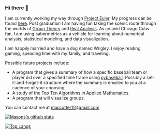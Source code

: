 ### Hi there 👋

I am currently working my way through [Project Euler](https://projecteuler.net/). My progress can be found [here](https://github.com/MCotter92/Project-Euler). Post graduation I am having fun taking the scenic route through the worlds of [Group Theory](https://en.wikipedia.org/wiki/Group_theory) and [Real Analysis](https://en.wikipedia.org/wiki/Real_analysis#:~:text=Real%20analysis%20is%20an%20area,form%20the%20extended%20real%20line.). As an avid Chicago Cubs fan, I am using sabermetrics as a vehicle for learning about numerical analysis, statistical modeling, and data visualization. 

I am happily married and have a dog named Wrigley. I enjoy reading, gaming, spending time with my family, and traveling.

Possible future projects include: 
* A program that gives a summary of how a specific baseball team or player did over a specified time frame using [pybaseball](https://github.com/jldbc/pybaseball). Possibly a set-it-and-forget-it structure where the summary is emailed to you at a cadence of your choosing. 
* A study of the [Top Ten Algorithms in Applied Mathematics](https://nhigham.com/2016/03/29/the-top-10-algorithms-in-applied-mathematics/).
* A program that will visualize groups.


You can contact me at maccotter11@gmail.com.

[![Masons's github stats](https://github-readme-stats.vercel.app/api?username=MCotter92&count_private=true&show_icons=true&theme=radical&hide_rank=false)](https://github.com/MCotter92/github-readme-stats)

[![Top Langs](https://github-readme-stats.vercel.app/api/top-langs/?username=MCotter92)](https://github.com/MCotter92/github-readme-stats)
